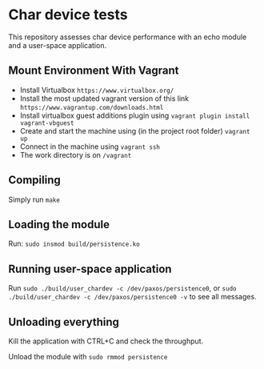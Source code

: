 # Char device tests

This repository assesses char device performance with an echo module and a user-space application.

## Mount Environment With Vagrant
 - Install Virtualbox ``https://www.virtualbox.org/``
 - Install the most updated vagrant version of this link ``https://www.vagrantup.com/downloads.html``
 - Install virtualbox guest additions plugin using ``vagrant plugin install vagrant-vbguest``
 - Create and start the machine using (in the project root folder) ``vagrant up``
 - Connect in the machine using ``vagrant ssh``
 - The work directory is on ``/vagrant``


## Compiling

Simply run ``make``

## Loading the module

Run: ``sudo insmod build/persistence.ko``

## Running user-space application

Run ``sudo ./build/user_chardev -c /dev/paxos/persistence0``,
or ``sudo ./build/user_chardev -c /dev/paxos/persistence0 -v`` to see all messages.

## Unloading everything

Kill the application with CTRL+C and check the throughput.

Unload the module with ``sudo rmmod persistence`` 
